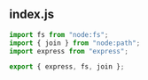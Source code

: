## index.js

```js
import fs from "node:fs";
import { join } from "node:path";
import express from "express";

export { express, fs, join };
```
